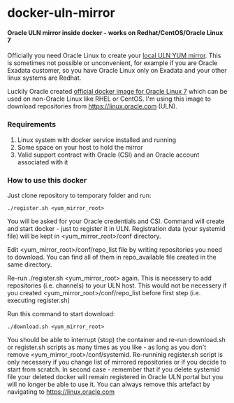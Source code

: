 # docker-uln-mirror
#### Oracle ULN mirror inside docker - works on Redhat/CentOS/Oracle Linux 7

Officially you need Oracle Linux to create your [local ULN YUM mirror](https://www.oracle.com/technetwork/articles/servers-storage-admin/yum-repo-setup-1659167.html). 
This is sometimes not possible or unconvenient, for example if you are Oracle Exadata customer, so you have Oracle Linux only on Exadata and your other linux systems are Redhat.

Luckily Oracle created [official docker image for Oracle Linux 7](https://hub.docker.com/_/oraclelinux/) which can be used on non-Oracle Linux like RHEL or CentOS.
I'm using this image to download repositories from https://linux.oracle.com (ULN).

### Requirements
1. Linux system with docker service installed and running
1. Some space on your host to hold the mirror
1. Valid support contract with Oracle (CSI) and an Oracle account associated with it

### How to use this docker
Just clone repository to temporary folder and run:
```
./register.sh <yum_mirror_root>
```
You will be asked for your Oracle credentials and CSI. Command will create and start docker - just to register it in ULN. 
Registration data (your systemid file) will be kept in <yum_mirror_root>/conf directory.

Edit <yum_mirror_root>/conf/repo_list file by writing repositories you need to download. You can find all of them in repo_available 
file created in the same directory.

Re-run ./register.sh <yum_mirror_root> again. This is necessery to add repositories (i.e. channels) to your ULN host.
This would not be necessery if you created <yum_mirror_root>/conf/repo_list before first step (i.e. executing register.sh)

Run this command to start download:
```
./download.sh <yum_mirror_root>
```

You should be able to interrupt (stop) the container and re-run download.sh or register.sh scripts as many times as you like - as long as you don't remove <yum_mirror_root>/conf/systemid.
Re-runninig register.sh script is only necessery if you change list of mirrored repositories or if you decide to start from scratch.
In second case - remember that if you delete systemid file your deleted docker will remain registered in Oracle ULN portal but you will no longer be able to use it.
You can always remove this artefact by navigating to https://linux.oracle.com
